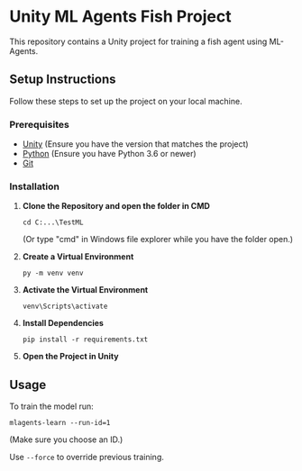 # Unity ML Agents Fish Project

This repository contains a Unity project for training a fish agent using ML-Agents.

## Setup Instructions

Follow these steps to set up the project on your local machine.

### Prerequisites

- [Unity](https://unity.com/) (Ensure you have the version that matches the project)
- [Python](https://www.python.org/downloads/) (Ensure you have Python 3.6 or newer)
- [Git](https://git-scm.com/)

### Installation

1. **Clone the Repository and open the folder in CMD**
   
   `cd C:...\TestML`
   
   (Or type "cmd" in Windows file explorer while you have the folder open.)

2. **Create a Virtual Environment**
   
   `py -m venv venv`

3. **Activate the Virtual Environment**

   `venv\Scripts\activate`

4. **Install Dependencies**

    `pip install -r requirements.txt`

5. **Open the Project in Unity**


## Usage

To train the model run:

`mlagents-learn --run-id=1`

(Make sure you choose an ID.)

Use `--force` to override previous training.
